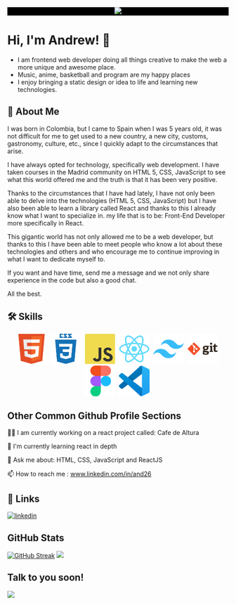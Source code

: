 
<div align="center">
  <div style="background:#000000;">
<img src="https://media.giphy.com/media/hqU2KkjW5bE2v2Z7Q2/giphy.gif" width="550" />
  </div>
</div>

# Hi, I'm Andrew! 👋
- I am frontend web developer doing all things creative to make the web a more unique and awesome place.
- Music, anime, basketball and program are my happy places
- I enjoy bringing a static design or idea to life and learning new technologies.


## 🚀 About Me
I was born in Colombia, but I came to Spain when I was 5 years old, it was not difficult for me to get used to a new country, a new city, customs, gastronomy, culture, etc., since I quickly adapt to the circumstances that arise.

I have always opted for technology, specifically web development. I have taken courses in the Madrid community on HTML 5, CSS, JavaScript to see what this world offered me and the truth is that it has been very positive.

Thanks to the circumstances that I have had lately, I have not only been able to delve into the technologies (HTML 5, CSS, JavaScript) but I have also been able to learn a library called React and thanks to this I already know what I want to specialize in. my life that is to be:
Front-End Developer more specifically in React.

This gigantic world has not only allowed me to be a web developer, but thanks to this I have been able to meet people who know a lot about these technologies and others and who encourage me to continue improving in what I want to dedicate myself to.

If you want and have time, send me a message and we not only share experience in the code but also a good chat.

All the best.


## 🛠 Skills

<div align="center">
<div>
  <img src="https://github.com/devicons/devicon/blob/master/icons/html5/html5-original.svg" title="HTML5" alt="HTML" width="70" height="70"/>&nbsp;
  <img src="https://github.com/devicons/devicon/blob/master/icons/css3/css3-plain-wordmark.svg"  title="CSS3" alt="CSS" width="70" height="70"/>&nbsp;
  <img src="https://github.com/devicons/devicon/blob/master/icons/javascript/javascript-original.svg" title="JavaScript" alt="JavaScript" width="70" height="70"/>&nbsp;
  <img src="https://raw.githubusercontent.com/devicons/devicon/1119b9f84c0290e0f0b38982099a2bd027a48bf1/icons/react/react-original.svg" title="react" alt="react" width="70" height="70"/>&nbsp;
  <img src="https://github.com/devicons/devicon/blob/master/icons/tailwindcss/tailwindcss-plain.svg" title="TailwindCSS" alt="TailwindCSS" width="70" height="70" />&nbsp;
  <img src="https://github.com/devicons/devicon/blob/master/icons/git/git-original-wordmark.svg" title="Git" alt="Git" width="70" height="70"/>&nbsp;
  <img src="https://github.com/devicons/devicon/blob/master/icons/figma/figma-original.svg" title="Figma" alt="Figma" width="70" height="70"/>&nbsp;
  <img src="https://github.com/devicons/devicon/blob/master/icons/vscode/vscode-original.svg" title="VSCode" alt="VSCode" width="70" height="70"/>&nbsp;
 
</div>
</div>

## Other Common Github Profile Sections
👩‍💻 I am currently working on a react project called: Cafe de Altura

🧠 I'm currently learning react in depth

💬 Ask me about: HTML, CSS, JavaScript and ReactJS

📫 How to reach me : www.linkedin.com/in/and26



## 🔗 Links
[![linkedin](https://img.shields.io/badge/linkedin-0A66C2?style=for-the-badge&logo=linkedin&logoColor=white)](www.linkedin.com/in/and26)

## GitHub Stats

[![GitHub Streak](https://streak-stats.demolab.com/?user=AND-26&theme=violet-punch)](https://git.io/streak-stats)
<img src="https://github-readme-stats.vercel.app/api?username=AND/26&show_icons=true&theme=ADD_THEME_HERE" width="400">

<h2>Talk to you soon!</h2>
</div>

![](https://komarev.com/ghpvc/?username=AND-26&style=for-the-badge)
